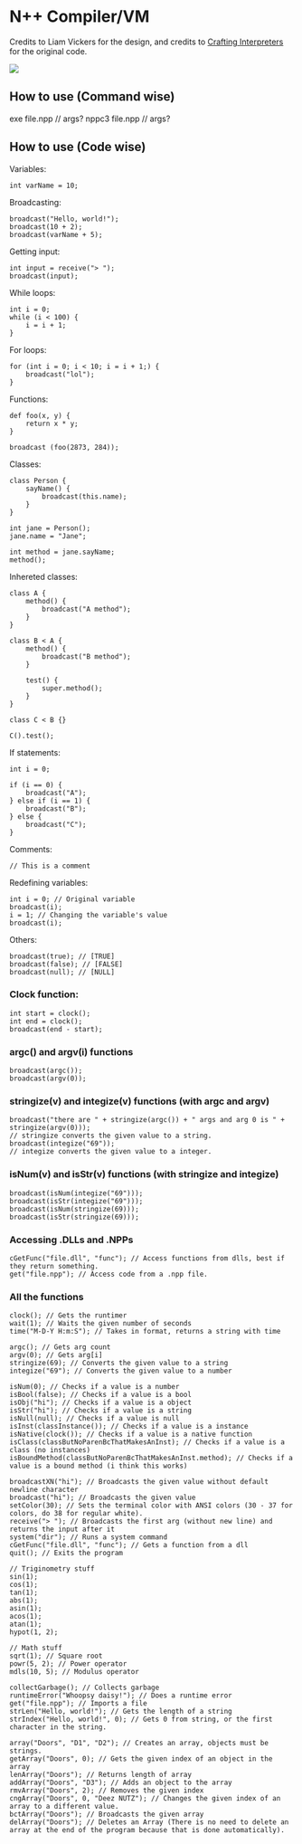 # N++ Compiler/VM

Credits to Liam Vickers for the design, and credits to [Crafting Interpreters](https://craftinginterpreters.com) for the original code.

![](ico/N++.png)

## How to use (Command wise)

exe file.npp // args?
nppc3 file.npp // args?

## How to use (Code wise)

Variables:

```
int varName = 10;
```

Broadcasting:

```
broadcast("Hello, world!");
broadcast(10 + 2);
broadcast(varName + 5);
```

Getting input:

```
int input = receive("> ");
broadcast(input);
```

While loops:

```
int i = 0;
while (i < 100) {
    i = i + 1;
}
```

For loops:

```
for (int i = 0; i < 10; i = i + 1;) {
    broadcast("lol");
}
```

Functions:

```
def foo(x, y) {
    return x * y;
}

broadcast (foo(2873, 284));
```

Classes:

```
class Person {
    sayName() {
        broadcast(this.name);
    }
}

int jane = Person();
jane.name = "Jane";

int method = jane.sayName;
method();
```

Inhereted classes:

```
class A {
    method() {
        broadcast("A method");
    }
}

class B < A {
    method() {
        broadcast("B method");
    }

    test() {
        super.method();
    }
}

class C < B {}

C().test();
```

If statements:

```
int i = 0;

if (i == 0) {
    broadcast("A");
} else if (i == 1) {
    broadcast("B");
} else {
    broadcast("C");
}
```

Comments:

```
// This is a comment
```

Redefining variables:

```
int i = 0; // Original variable
broadcast(i);
i = 1; // Changing the variable's value
broadcast(i);
```

Others:

```
broadcast(true); // [TRUE]
broadcast(false); // [FALSE]
broadcast(null); // [NULL]
```

### Clock function:

```
int start = clock();
int end = clock();
broadcast(end - start);
```

### argc() and argv(i) functions

```
broadcast(argc());
broadcast(argv(0));
```

### stringize(v) and integize(v) functions (with argc and argv)

```
broadcast("there are " + stringize(argc()) + " args and arg 0 is " + stringize(argv(0)));
// stringize converts the given value to a string.
broadcast(integize("69"));
// integize converts the given value to a integer.
```

### isNum(v) and isStr(v) functions (with stringize and integize)

```
broadcast(isNum(integize("69")));
broadcast(isStr(integize("69")));
broadcast(isNum(stringize(69)));
broadcast(isStr(stringize(69)));
```

### Accessing .DLLs and .NPPs

```
cGetFunc("file.dll", "func"); // Access functions from dlls, best if they return something.
get("file.npp"); // Access code from a .npp file.
```

### All the functions

```
clock(); // Gets the runtimer
wait(1); // Waits the given number of seconds
time("M-D-Y H:m:S"); // Takes in format, returns a string with time

argc(); // Gets arg count
argv(0); // Gets arg[i]
stringize(69); // Converts the given value to a string
integize("69"); // Converts the given value to a number

isNum(0); // Checks if a value is a number
isBool(false); // Checks if a value is a bool
isObj("hi"); // Checks if a value is a object
isStr("hi"); // Checks if a value is a string
isNull(null); // Checks if a value is null
isInst(classInstance()); // Checks if a value is a instance
isNative(clock()); // Checks if a value is a native function
isClass(classButNoParenBcThatMakesAnInst); // Checks if a value is a class (no instances)
isBoundMethod(classButNoParenBcThatMakesAnInst.method); // Checks if a value is a bound method (i think this works)

broadcastXN("hi"); // Broadcasts the given value without default newline character
broadcast("hi"); // Broadcasts the given value
setColor(30); // Sets the terminal color with ANSI colors (30 - 37 for colors, do 38 for regular white).
receive("> "); // Broadcasts the first arg (without new line) and returns the input after it
system("dir"); // Runs a system command
cGetFunc("file.dll", "func"); // Gets a function from a dll
quit(); // Exits the program

// Triginometry stuff
sin(1);
cos(1);
tan(1);
abs(1);
asin(1);
acos(1);
atan(1);
hypot(1, 2);

// Math stuff
sqrt(1); // Square root
powr(5, 2); // Power operator
mdls(10, 5); // Modulus operator

collectGarbage(); // Collects garbage
runtimeError("Whoopsy daisy!"); // Does a runtime error
get("file.npp"); // Imports a file
strLen("Hello, world!"); // Gets the length of a string
strIndex("Hello, world!", 0); // Gets 0 from string, or the first character in the string.

array("Doors", "D1", "D2"); // Creates an array, objects must be strings.
getArray("Doors", 0); // Gets the given index of an object in the array
lenArray("Doors"); // Returns length of array
addArray("Doors", "D3"); // Adds an object to the array
rmvArray("Doors", 2); // Removes the given index
cngArray("Doors", 0, "Deez NUTZ"); // Changes the given index of an array to a different value.
bctArray("Doors"); // Broadcasts the given array
delArray("Doors"); // Deletes an Array (There is no need to delete an array at the end of the program because that is done automatically).
```
